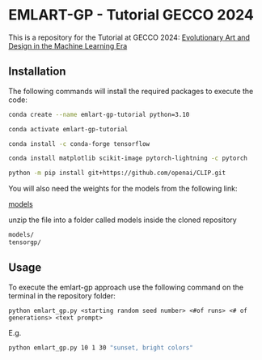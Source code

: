 # EMLART-GP - Tutorial GECCO 2024

This is a repository for the Tutorial at GECCO 2024: [Evolutionary Art and Design in the Machine Learning Era](https://gecco-2024.sigevo.org/Tutorials#id_Evolutionary%20Art%20and%20Design%20in%20the%20Machine%20Learning%20Era) 


## Installation

The following commands will install the required packages to execute the code:

```bash
conda create --name emlart-gp-tutorial python=3.10

conda activate emlart-gp-tutorial 

conda install -c conda-forge tensorflow

conda install matplotlib scikit-image pytorch-lightning -c pytorch

python -m pip install git+https://github.com/openai/CLIP.git         

```
You will also need the weights for the models from the following link:

[models](https://www.dropbox.com/s/vusdr3oo5htfqh9/models.zip?dl=1) 

unzip the file into a folder called models inside the cloned repository 
```bash
models/
tensorgp/
```

## Usage

To execute the emlart-gp approach use the following command on the terminal in the repository folder:

```console
python emlart_gp.py <starting random seed number> <#of runs> <# of generations> <text prompt>
```

E.g.
```bash
python emlart_gp.py 10 1 30 "sunset, bright colors" 
``` 
